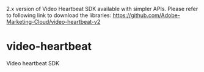 2.x version of Video Heartbeat SDK available with simpler APIs. Please refer to following link to download the libraries:
https://github.com/Adobe-Marketing-Cloud/video-heartbeat-v2

video-heartbeat
=================================
Video heartbeat SDK
